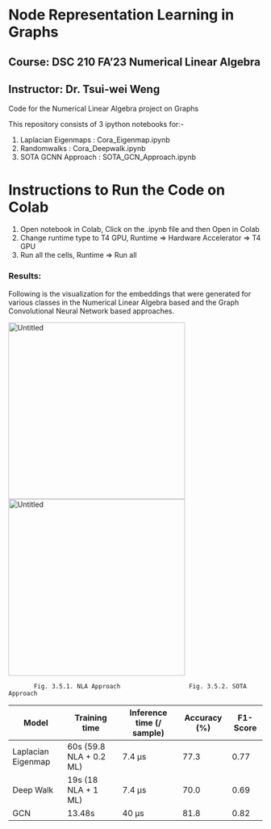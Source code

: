 # Node Representation Learning in Graphs
## Course: DSC 210 FA’23 Numerical Linear Algebra
## Instructor: Dr. Tsui-wei Weng
Code for the Numerical Linear Algebra project on Graphs

This repository consists of 3 ipython notebooks for:-
1) Laplacian Eigenmaps : Cora_Eigenmap.ipynb
2) Randomwalks : Cora_Deepwalk.ipynb         
3) SOTA GCNN Approach : SOTA_GCN_Approach.ipynb  

# Instructions to Run the Code on Colab
1. Open notebook in Colab, Click on the .ipynb file and then Open in Colab
2. Change runtime type to T4 GPU, Runtime => Hardware Accelerator => T4 GPU
3. Run all the cells, Runtime => Run all

### Results:

Following is the visualization for the embeddings that were generated for various classes in the Numerical Linear Algebra based and the Graph Convolutional Neural Network based approaches. 

<img width="350" alt="Untitled" src="https://github.com/Adarsh-Vemali/Numerical_linear_algebra/assets/68332419/40f90667-2266-4237-ac70-8d7de442381b">
<img width="350" alt="Untitled" src="https://github.com/Adarsh-Vemali/Numerical_linear_algebra/assets/68332419/af28fa1f-de82-44bb-bb6c-51a9143004f7">

           Fig. 3.5.1. NLA Approach                   Fig. 3.5.2. SOTA Approach

| Model              | Training time           | Inference time (/ sample) | Accuracy (%) | F1-Score |
|--------------------|-------------------------|---------------------------|--------------|----------|
| Laplacian Eigenmap | 60s (59.8 NLA + 0.2 ML) | 7.4 µs                    | 77.3         | 0.77     |
| Deep Walk          | 19s (18 NLA + 1 ML)     | 7.4 µs                    | 70.0         | 0.69     |
| GCN                | 13.48s                  | 40 µs                     | 81.8         | 0.82     |

